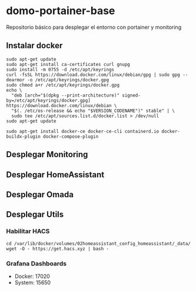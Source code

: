 # domo-portainer-base
Repositorio básico para desplegar el entorno con portainer y monitoring


## Instalar docker

```
sudo apt-get update
sudo apt-get install ca-certificates curl gnupg
sudo install -m 0755 -d /etc/apt/keyrings
curl -fsSL https://download.docker.com/linux/debian/gpg | sudo gpg --dearmor -o /etc/apt/keyrings/docker.gpg
sudo chmod a+r /etc/apt/keyrings/docker.gpg
echo \
  "deb [arch="$(dpkg --print-architecture)" signed-by=/etc/apt/keyrings/docker.gpg] https://download.docker.com/linux/debian \
  "$(. /etc/os-release && echo "$VERSION_CODENAME")" stable" | \
  sudo tee /etc/apt/sources.list.d/docker.list > /dev/null
sudo apt-get update

sudo apt-get install docker-ce docker-ce-cli containerd.io docker-buildx-plugin docker-compose-plugin
```

## Desplegar Monitoring

## Desplegar HomeAssistant

## Desplegar Omada

## Desplegar Utils

### Habilitar HACS

```
cd /var/lib/docker/volumes/02homeassistant_config_homeassistant/_data/
wget -O - https://get.hacs.xyz | bash -
```

### Grafana Dashboards

* Docker: 17020
* System: 15650